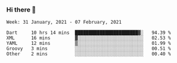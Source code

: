 ### Hi there 👋

<!--
**devcat37/devcat37** is a ✨ _special_ ✨ repository because its `README.md` (this file) appears on your GitHub profile.

Here are some ideas to get you started:

- 🔭 I’m currently working on ...
- 🌱 I’m currently learning ...
- 👯 I’m looking to collaborate on ...
- 🤔 I’m looking for help with ...
- 💬 Ask me about ...
- 📫 How to reach me: ...
- 😄 Pronouns: ...
- ⚡ Fun fact: ...
-->

<!--START_SECTION:waka-->
```text
Week: 31 January, 2021 - 07 February, 2021

Dart     10 hrs 14 mins  ███████████████████████▓░   94.39 % 
XML      16 mins         ▓░░░░░░░░░░░░░░░░░░░░░░░░   02.53 % 
YAML     12 mins         ▒░░░░░░░░░░░░░░░░░░░░░░░░   01.99 % 
Groovy   3 mins          ░░░░░░░░░░░░░░░░░░░░░░░░░   00.51 % 
Other    2 mins          ░░░░░░░░░░░░░░░░░░░░░░░░░   00.40 % 
```
<!--END_SECTION:waka-->
